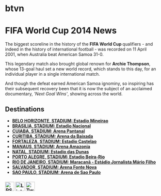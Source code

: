 # btvn
<!DOCTYPE html>
<html lang="en">
<head>
    <meta charset="UTF-8">
    <meta name="viewport" content="width=device-width, initial-scale=1.0">
    <title>FIFA World Cup 2014 News</title>
</head>
<body>
  <h1>FIFA World Cup 2014 News</h1>
    <p>The biggest scoreline in the history of the <b>FIFA World Cup </b> qualifiers - and indeed in the history of international football - was recorded on 11 April 2001, when Australia beat American Samoa 31-0.</p>
    <p>This legendary match also brought global renown for <b>Archie Thompson</b>, whose 13-goal haul set a new world record, which stands to this day, for an individual player in a single international match.</p>
    <p>And though the defeat earned American Samoa ignominy, so inspiring has their subsequent recovery been that it is now the subject of an acclaimed documentary, <i>'Next Goal Wins'</i>, showing across the world.</p>

  <h2>Destinations</h2>
  <ul>
    <li> <b> <a href="https://vi.wikipedia.org/wiki/Major_League_Soccer">BELO HORIZONTE, STADIUM: Estadio Mineirao  </a> </b></li>
    <li> <b> <a href="https://vi.wikipedia.org/wiki/Bank_Street_(s%C3%A2n_b%C3%B3ng_%C4%91%C3%A1)">BRASILIA, STADIUM: Estadio Nacional  </a> </b></li>
    <li> <b> <a href="https://vi.wikipedia.org/wiki/B%C3%B3ng_rugby">CUIABA, STADIUM: Arena Pantanal  </a> </b></li>
    <li> <b> <a href="https://dictionary.cambridge.org/">CURITIBA, STADIUM: Arena da Baixada  </a> </b></li>
    <li> <b> <a href="https://vi.wikipedia.org/wiki/Major_League_Soccer">FORTALEZA, STADIUM: Estadio Castelao  </a> </b></li>
    <li> <b> <a href="https://www.msn.com/vi-vn/sports/soccer/uefa_europa_league/game-center/sp-id-53160579?ocid=msedgntphdr&cvid=99ebd575555d4af793f4454517147b7a&ei=12">MANAUS, STADIUM: Arena Amazonia </a> </b></li>
    <li> <b> <a href="https://vi.wikipedia.org/wiki/Major_League_Soccer">NATAL, STADIUM: Estadio das Dunas  </a> </b></li>
    <li> <b> <a href="https://vi.wikipedia.org/wiki/Major_League_Soccer">PORTO ALEGRE, STADIUM: Estadio Beira-Rio  </a> </b></li>
    <li> <b> <a href="https://www.msn.com/vi-vn/sports/soccer/uefa_europa_league/game-center/sp-id-53160587?ocid=msedgntphdr&cvid=f8d818ba8edb4415b8f5018e344e2bb5&ei=19">RIO DE JANEIRO, STADIUM: Maracanã - Estádio Jornalista Mário Filho </a> </b></li>
    <li> <b> <a href="https://vi.wikipedia.org/wiki/Major_League_Soccer">SALVADOR, STADIUM: Arena Fonte Nova </a> </b></li>
    <li> <b> <a href="https://www.livescore.com/en/">SAO PAULO, STADIUM: Arena de Sao Paulo </a> </b></li>
  </ul>
  <footer>
      <h3>
     <img src="https://tse1.mm.bing.net/th?id=OIP.i2kD4QvaW6NoPXqzqJ9XVQHaHa&pid=Api&P=0&h=180" width="30" height="30"alt="RSS Feed">
    <img src="https://media.zenobuilder.com/upload/wy5fyeqebr/linkedin-39147015.png" width="30" height="30"alt="LinkedIn">
    <img src="https://th.bing.com/th/id/OIP.m9u8waA0ptTj49U2fBI5XgHaHa?rs=1&pid=ImgDetMain" width="30" height="30"alt="Twitter">
  </h3>
</footer>
</body>
</html>

